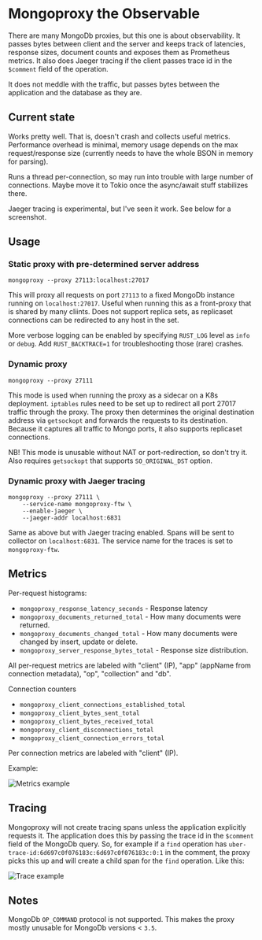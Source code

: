 # Mongoproxy the Observable
There are many MongoDb proxies, but this one is about observability. It passes bytes between client and the server and keeps track of latencies, response sizes, document counts and exposes them as Prometheus metrics. It also does Jaeger tracing if the client passes trace id in the `$comment` field of the operation.

It does not meddle with the traffic, but passes bytes between the application and the database as they are.

## Current state
Works pretty well. That is, doesn't crash and collects useful metrics. Performance overhead is minimal, memory usage depends on the max request/response size (currently needs to have the whole BSON in memory for parsing).

Runs a thread per-connection, so may run into trouble with large number of connections. Maybe move it to Tokio once the async/await stuff stabilizes there.

Jaeger tracing is experimental, but I've seen it work. See below for a screenshot.

## Usage

### Static proxy with pre-determined server address
```
mongoproxy --proxy 27113:localhost:27017
```
This will proxy all requests on port `27113` to a fixed MongoDb instance running on `localhost:27017`. Useful when running this as a front-proxy that is shared by many cliints. Does not support replica sets, as replicaset connections can be redirected to any host in the set.

More verbose logging can be enabled by specifying `RUST_LOG` level as `info` or `debug`. Add `RUST_BACKTRACE=1` for troubleshooting those (rare) crashes.

### Dynamic proxy
```
mongoproxy --proxy 27111
```

This mode is used when running the proxy as a sidecar on a K8s deployment. `iptables` rules need to be set up to redirect all port 27017 traffic through the proxy. The proxy then determines the original destination address via `getsockopt` and forwards the requests to its destination. Because it captures all traffic to Mongo ports, it also supports replicaset connections.

NB! This mode is unusable without NAT or port-redirection, so don't try it. Also requires `getsockopt` that supports `SO_ORIGINAL_DST` option.

### Dynamic proxy with Jaeger tracing
```
mongoproxy --proxy 27111 \
    --service-name mongoproxy-ftw \
    --enable-jaeger \
    --jaeger-addr localhost:6831
```

Same as above but with Jaeger tracing enabled. Spans will be sent to collector on `localhost:6831`. The service name for the traces is set to `mongoproxy-ftw`.

## Metrics

Per-request histograms:
* `mongoproxy_response_latency_seconds` - Response latency
* `mongoproxy_documents_returned_total` - How many documents were returned.
* `mongoproxy_documents_changed_total` - How many documents were changed by insert, update or delete.
* `mongoproxy_server_response_bytes_total` - Response size distribution.

All per-request metrics are labeled with "client" (IP), "app" (appName from connection metadata), "op", "collection" and "db". 

Connection counters
* `mongoproxy_client_connections_established_total`
* `mongoproxy_client_bytes_sent_total`
* `mongoproxy_client_bytes_received_total`
* `mongoproxy_client_disconnections_total`
* `mongoproxy_client_connection_errors_total`

Per connection metrics are labeled with "client" (IP).

Example:

![Metrics example](https://github.com/mpihlak/mongoproxy/blob/master/img/metrics.png)

## Tracing
Mongoproxy will not create tracing spans unless the application explicitly requests it. The application does this by passing the trace id in the `$comment` field of the MongoDb query. So, for example if a `find` operation has `uber-trace-id:6d697c0f076183c:6d697c0f076183c:0:1` in the comment, the proxy picks this up and will create a child span for the `find` operation. Like this:

![Trace example](https://github.com/mpihlak/mongoproxy/blob/master/img/trace.png)

## Notes

MongoDb `OP_COMMAND` protocol is not supported. This makes the proxy mostly unusable for MongoDb versions < `3.5`.
